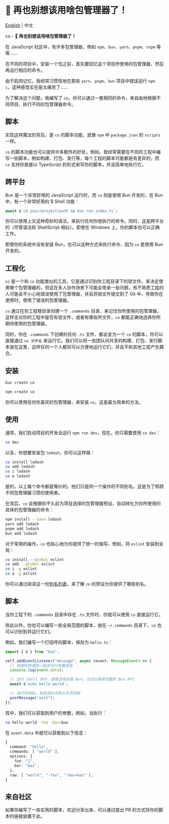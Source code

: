 # 🥵 再也别想该用啥包管理器了！

[English](README.md) | 中文

co - **🥵 再也别想该用啥包管理器了！**

在 JavaScript 社区中，有许多包管理器，例如 `npm`、`bun`、`yarn`、`pnpm`、`cnpm` 等等……

在不同的项目中，安装一个包之前，首先要回忆这个项目所使用的包管理器，然后再运行相应的命令。

由于肌肉记忆，我经常习惯性地在那些 `yarn`、`pnpm`、`bun` 项目中错误运行 `npm i`，这种感觉实在是太痛苦了……

为了解决这个问题，我编写了 `co`，你可以通过一套相同的命令，来自由地根据不同项目，执行不同的包管理器命令。

## 脚本

实现这样魔法的背后，是 `co` 的脚本功能，就像 `npm` 中 `package.json` 的 `scripts` 一样。

`co` 的脚本功能也可以提供许多额外的好处，例如，我经常需要在不同的工程中编写一些脚本，例如构建、打包、发行等，每个工程的脚本可能都是有差异的，而 `co` 支持你直接以 TypeScript 的形式来写你的脚本，并且简单地执行它。

## 跨平台

Bun 是一个非常好用的 JavaScript 运行时，而 `co` 则是使用 Bun 开发的，在 Bun 中，有一个非常好用的 $ Shell 功能：

```ts
await $`cd your/project/path && bun run index.ts`;
```

你可以使用上文这种奇妙的语法，来执行任何你想执行的命令。同时，这是跨平台的（尽管语法和 ShellScript 相似）。即使在 Windows 上，你的脚本也可以正确工作。

即使你的系统中没有安装 Bun，也可以这种方式来执行命令，因为 `co` 是使用 Bun 开发的。

## 工程化

`ni` 是一个和 `co` 功能类似的工具，它是通过识别你工程目录下的锁文件，来决定使用哪个包管理器的，但这在多人协作场景下可能会带来一些问题，有不熟悉工程的人可能会不小心地错误使用了包管理器，并且将锁文件提交到了 Git 中，导致你在使用时，使用了错误的包管理器。

`co` 通过在你工程根目录创建一个 `.commands` 目录，来记住你所使用的包管理器。这样无论你的工程中是否有锁文件，或者有哪些所文件，`co` 都能正确地选择你所期待使用的包管理器。

同时，你在 `.commands` 下创建的任何 `.ts` 文件，都会变为一个 `co` 的脚本，你可以直接通过 `co 文件名` 来运行它。我们可以将一些团队间共享的构建、打包、发行脚本放在这里，这样任何一个人都将可以方便地运行它们，并且不和其他工程产生耦合。

## 安装

```bash
bun create co
```

```bash
npm create co
```

你可以使用任何你喜欢的包管理器，来安装 `co`，这是最为简单的方法。

## 使用



通常，我们启动项目的开发会运行 `npm run dev`，现在，你只需要使用 `co dev`：

```sh
co dev
```

以及，你想要安装包 `lodash`，你可以这样做：

```sh
co install lodash
co add lodash
co i lodash
co a lodash
```

是的，以上每个命令都是等价的。他们只是同一个操作的不同别名，这是为了照顾不同包管理器习惯的使用者。

在背后，`co` 会根据你不久前为项目选择的包管理器预设，自动转化为你所使用的具体的包管理器的命令：

```sh
npm install --save lodash
yarn add lodash
pnpm add lodash
bun add lodash
```

对于常用的操作，`co` 也贴心地为你提供了统一的缩写，例如，将 `eslint` 安装到全局：

```sh
co install --global eslint
co add --global eslint
co i -g eslint
co a -g eslint
```

你可以通过阅读这一份[别名列表](./ALIAS_LIST.md)，来了解 `co` 的预设为你提供了哪些别名。

## 脚本

当你工程下的 `.commands` 目录中存在 `.ts` 文件时，你就可以使用 `co` 直接运行它。

除此以外，你也可以编写一些全局范围的脚本，放在 `~/.commands` 目录下，`co` 也可以识别到并运行它们。

例如，我们编写一个打招呼的脚本，保存为 `hello.ts`：

```ts
import { $ } from "bun";

self.addEventListener("message", async (event: MessageEvent) => {
  // 使用时传递的一些命令行参数信息
  console.log(event.data);

  // 运行 shell 命令，即使没有安装 Bun，也可以使用完整的 Bun API
  await $`echo hello world`;

  // 运行完成后，发送退出消息以关闭进程
  postMessage("exit");
});
```

其中，我们可以获取到用户的参数，例如，当执行：

```bash
co hello world -foo -bar=baz
```

在 `event.data` 中就可以获取到以下信息：

```ts
{
  command: "hello",
  commands: [ "world" ],
  options: {
    foo: "1",
    bar: "baz",
  },
  raw: [ "world", "-foo", "-bar=baz" ],
}
```

## 来自社区

如果你编写了一些实用的脚本，欢迎分享出来，可以通过提出 PR 的方式将你的脚本的链接放置于此。